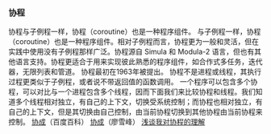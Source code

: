 ### 协程

协程与子例程一样，协程（coroutine）也是一种程序组件。
与子例程一样，协程（coroutine）也是一种程序组件。相对子例程而言，协程更为一般和灵活，但在实践中使用没有子例程那样广泛。协程源自 Simula 和 Modula-2 语言，但也有其他语言支持。协程更适合于用来实现彼此熟悉的程序组件，如合作式多任务，迭代器，无限列表和管道。 协程最初在1963年被提出。
协程不是进程或线程，其执行过程更类似于子例程，或者说不带返回值的函数调用。
一个程序可以包含多个协程，可以对比与一个进程包含多个线程，因而下面我们来比较协程和线程。我们知道多个线程相对独立，有自己的上下文，切换受系统控制；而协程也相对独立，有自己的上下文，但是其切换由自己控制，由当前协程切换到其他协程由当前协程来控制。
[协成](http://baike.baidu.com/link?url=xuoY1kyHm-ZfB--u_BYw7OsESE2maij6y_3ppuuPGtBUB9e9bH7YM0AHHHgvue0-SXz5leUIQIGUh_9kXyiNsa)（百度百科）
[协成](http://www.liaoxuefeng.com/wiki/001374738125095c955c1e6d8bb493182103fac9270762a000/0013868328689835ecd883d910145dfa8227b539725e5ed000)（廖雪峰）
[浅谈我对协程的理解](http://www.wfuyu.com/mvc/21648.html)
